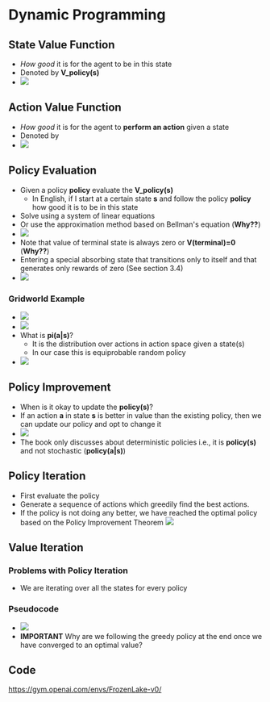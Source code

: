 # Dynamic Programming 
## State Value Function
- *How good* it is for the agent to be in this state
- Denoted by **V_policy(s)**
- ![](StateValueFunction.png)
## Action Value Function
- *How good* it is for the agent to **perform an action** given a state
- Denoted by **<math>q_policy(s, a)</math>**
- ![](actionvaluefunction.png)
## Policy Evaluation
- Given a policy **policy** evaluate the **V_policy(s)**
    - In English, if I start at a certain state **s** and follow the policy **policy** how good it is to be in this state
- Solve using a system of linear equations
- Or use the approximation method based on Bellman's equation (**Why??**)
- ![](iterativevalueupdate.png)
- Note that value of terminal state is always zero or **V(terminal)=0** (**Why??**)
- Entering a special
absorbing state that transitions only to itself and that generates only rewards of zero (See section 3.4)
- ![](policyevaulationpseudo.png)

### Gridworld Example
- ![](gridworld1.jpg)
- ![](gridworld2.jpg)
- What is **pi(a|s)**? 
    - It is the distribution over actions in action space given a state(s)
    - In our case this is equiprobable random policy
- ![](iterationpolicyevaluation.png)
## Policy Improvement
- When is it okay to update the **policy(s)**?
- If an action **a** in state **s** is better in value than the existing policy, then we can update our policy and opt to change it
- ![](policyimprovementfrostateactionvlaue.png)
- The book only discusses about deterministic policies i.e., it is **policy(s)** and not stochastic (**policy(a|s)**)
## Policy Iteration
- First evaluate the policy
- Generate a sequence of actions which greedily find the best actions. 
- If the policy is not doing any better, we have reached the optimal policy based on the Policy Improvement Theorem
![](policyiterationpseudo.png)
## Value Iteration
### Problems with Policy Iteration
- We are iterating over all the states for every policy
### Pseudocode
- ![](valueiterationpseudo.png)
- **IMPORTANT** Why are we following the greedy policy at the end once we have converged to an optimal value?

## Code
https://gym.openai.com/envs/FrozenLake-v0/